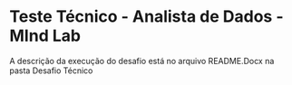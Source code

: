 # Teste Técnico - Analista de Dados - MInd Lab
A descrição da execução do desafio está no arquivo README.Docx na pasta Desafio Técnico 
